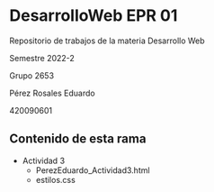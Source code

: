 # DesarrolloWeb EPR 01
Repositorio de trabajos de la materia Desarrollo Web  

Semestre 2022-2  

Grupo 2653

Pérez Rosales Eduardo  

420090601


## Contenido de esta rama

- Actividad 3
    * PerezEduardo_Actividad3.html
    * estilos.css
